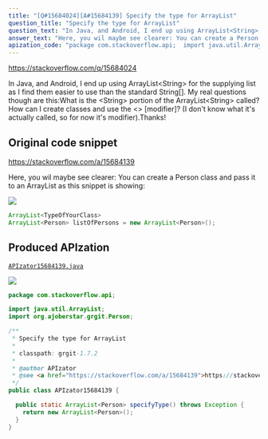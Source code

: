 ```yaml
---
title: "[Q#15684024][A#15684139] Specify the type for ArrayList"
question_title: "Specify the type for ArrayList"
question_text: "In Java, and Android, I end up using ArrayList<String> for the supplying list as I find them easier to use than the standard String[]. My real questions though are this:What is the <String> portion of the ArrayList<String> called?How can I create classes and use the <> [modifier]? (I don't know what it's actually called, so for now it's modifier).Thanks!"
answer_text: "Here, you wil maybe see clearer: You can create a Person class and pass it to an ArrayList as this snippet is showing:"
apization_code: "package com.stackoverflow.api;  import java.util.ArrayList; import org.ajoberstar.grgit.Person;  /**  * Specify the type for ArrayList  *  * classpath: grgit-1.7.2  *  * @author APIzator  * @see <a href=\"https://stackoverflow.com/a/15684139\">https://stackoverflow.com/a/15684139</a>  */ public class APIzator15684139 {    public static ArrayList<Person> specifyType() throws Exception {     return new ArrayList<Person>();   } }"
---
```


https://stackoverflow.com/q/15684024

In Java, and Android, I end up using ArrayList&lt;String&gt; for the supplying list as I find them easier to use than the standard String[]. My real questions though are this:What is the &lt;String&gt; portion of the ArrayList&lt;String&gt; called?How can I create classes and use the &lt;&gt; [modifier]? (I don&#x27;t know what it&#x27;s actually called, so for now it&#x27;s modifier).Thanks!



## Original code snippet

https://stackoverflow.com/a/15684139

Here, you wil maybe see clearer:
You can create a Person class and pass it to an ArrayList as this snippet is showing:

<div class="code-logo"><img src="/stackoverflow.png" /></div>

```java
ArrayList<TypeOfYourClass>
ArrayList<Person> listOfPersons = new ArrayList<Person>();
```

## Produced APIzation

[`APIzator15684139.java`](https://github.com/pasqualesalza/apization-temp/raw/main/data/search/APIzator15684139.java)

<div class="code-logo"><img src="/apizator.png" /></div>

```java
package com.stackoverflow.api;

import java.util.ArrayList;
import org.ajoberstar.grgit.Person;

/**
 * Specify the type for ArrayList
 *
 * classpath: grgit-1.7.2
 *
 * @author APIzator
 * @see <a href="https://stackoverflow.com/a/15684139">https://stackoverflow.com/a/15684139</a>
 */
public class APIzator15684139 {

  public static ArrayList<Person> specifyType() throws Exception {
    return new ArrayList<Person>();
  }
}

```